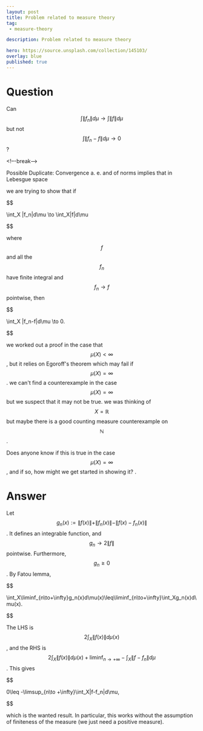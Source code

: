 ```yaml
---
layout: post
title: Problem related to measure theory
tag:
 - measure-theory

description: Problem related to measure theory

hero: https://source.unsplash.com/collection/145103/
overlay: blue 
published: true
---
```


# Question 

Can $$\int\|f_n\|d\mu \to \int \|f\|d\mu$$ but not $$\int\|f_n - f\|d\mu \to 0$$? 

<!–-break-–>



Possible Duplicate:
Convergence a.
e.
 and of norms implies that in Lebesgue space 

we are  trying to show that if


$$


\int_X \|f_n\|d\mu \to \int_X\|f\|d\mu


$$


where $$f$$ and all the $$f_n$$ have finite integral and $$f_n \to f$$ pointwise, then


$$


\int_X \|f_n-f\|d\mu \to 0.



$$


we worked out a proof in the case that $$\mu(X) < \infty$$, but it relies on Egoroff's theorem which may fail if $$\mu(X) = \infty$$.
 we can't find a counterexample in the case $$\mu(X) = \infty$$ but we suspect that it may not be true.
 we was thinking of $$X=\mathbb{R}$$ but maybe there is a good counting measure counterexample on $$\mathbb{N}$$.

Does anyone know if this is true in the case $$\mu(X) = \infty$$, and if so, how might we get started in showing it?
.


# Answer 


Let $$g_n(x):=\|f(x)\|+\|f_n(x)\|-\|f(x)-f_n(x)\|$$. It defines an integrable function, and $$g_n\to 2\|f\|$$ pointwise. Furthermore, $$g_n\geq 0$$. By Fatou lemma,


$$

\int_X\liminf_{n\to+\infty}g_n(x)d\mu(x)\leq\liminf_{n\to+\infty}\int_Xg_n(x)d\mu(x).

$$

 
The LHS is $$2\int_X\|f(x)\|d\mu(x)$$, and the RHS is $$2\int_X\|f(x)\|d\mu(x)+\liminf_{n\to +\infty}-\int_X\|f-f_n\|d\mu$$. This gives 


$$

0\leq -\limsup_{n\to +\infty}\int_X\|f-f_n\|d\mu,

$$


which is the wanted result.
In particular, this works without the assumption of finiteness of the measure (we just need a positive measure).

